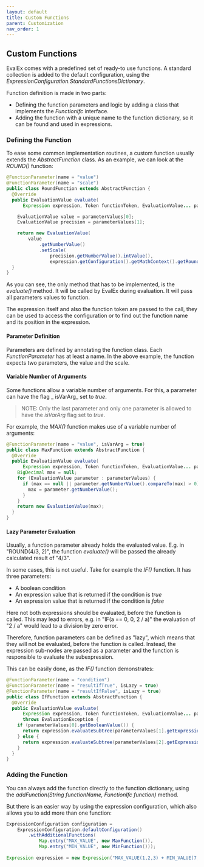 ```yaml
---
layout: default
title: Custom Functions
parent: Customization
nav_order: 1
---
```


## Custom Functions

EvalEx comes with a predefined set of ready-to use functions.
A standard collection is added to the default configuration, using the
_ExpressionConfiguration.StandardFunctionsDictionary_.

Function definition is made in two parts:

- Defining the function parameters and logic by adding a class that implements the _FunctionIfc_
  interface.
- Adding the function with a unique name to the function dictionary, so it can be found and used in
  expressions.

### Defining the Function

To ease some common implementation routines, a custom function usually extends the
_AbstractFunction_ class.
As an example, we can look at the _ROUND()_ function:

```java
@FunctionParameter(name = "value")
@FunctionParameter(name = "scale")
public class RoundFunction extends AbstractFunction {
  @Override
  public EvaluationValue evaluate(
      Expression expression, Token functionToken, EvaluationValue... parameterValues) {

    EvaluationValue value = parameterValues[0];
    EvaluationValue precision = parameterValues[1];

    return new EvaluationValue(
        value
            .getNumberValue()
            .setScale(
                precision.getNumberValue().intValue(),
                expression.getConfiguration().getMathContext().getRoundingMode()));
  }
}
```

As you can see, the only method that has to be implemented, is the _evaluate()_ method. It will be
called by EvalEx during evaluation. It will pass all parameters values to function.

The expression itself and also the function token are passed to the call, they can be used to
access the configuration or to find out the function name and its position in the expression.

#### Parameter Definition

Parameters are defined by annotating the function class. Each _FunctionParameter_ has at least a
name.
In the above example, the function expects two parameters, the value and the scale.

#### Variable Number of Arguments

Some functions allow a variable number of arguments. For this, a parameter can have the flag _
isVarArg_ set to _true_.

> NOTE: Only the last parameter and only one parameter is allowed to have the _isVarArg_ flag set
> to _true_.

For example, the _MAX()_ function makes use of a variable number of arguments:

```java
@FunctionParameter(name = "value", isVarArg = true)
public class MaxFunction extends AbstractFunction {
  @Override
  public EvaluationValue evaluate(
      Expression expression, Token functionToken, EvaluationValue... parameterValues) {
    BigDecimal max = null;
    for (EvaluationValue parameter : parameterValues) {
      if (max == null || parameter.getNumberValue().compareTo(max) > 0) {
        max = parameter.getNumberValue();
      }
    }
    return new EvaluationValue(max);
  }
}
```

#### Lazy Parameter Evaluation

Usually, a function parameter already holds the evaluated value. E.g. in "ROUND(4/3, 2)", the
function _evaluate()_ will be passed the already calculated result of "4/3".

In some cases, this is not useful. Take for example the _IF()_ function. It has three parameters:

- A boolean condition
- An expression value that is returned if the condition is _true_
- An expression value that is returned if the condition is _false_

Here not both expressions should be evaluated, before the function is called. This may lead to
errors, e.g. in "IF(a == 0, 0, 2 / a)" the evaluation of "2 / a" would lead to a division by zero
error.

Therefore, function parameters can be defined as "lazy", which means that they will not be
evaluated, before the function is called. Instead, the expression sub-nodes are passed as a
parameter and the function is responsible to evaluate the subexpression.

This can be easily done, as the _IF()_ function demonstrates:

```java
@FunctionParameter(name = "condition")
@FunctionParameter(name = "resultIfTrue", isLazy = true)
@FunctionParameter(name = "resultIfFalse", isLazy = true)
public class IfFunction extends AbstractFunction {
  @Override
  public EvaluationValue evaluate(
      Expression expression, Token functionToken, EvaluationValue... parameterValues)
      throws EvaluationException {
    if (parameterValues[0].getBooleanValue()) {
      return expression.evaluateSubtree(parameterValues[1].getExpressionNode());
    } else {
      return expression.evaluateSubtree(parameterValues[2].getExpressionNode());
    }
  }
}
```

### Adding the Function

You can always add the function directly to the function dictionary, using the
_addFunction(String functionName, FunctionIfc function)_ method.

But there is an easier way by using the expression configuration, which also allows you to add more
than one function:

```java
ExpressionConfiguration configuration =
    ExpressionConfiguration.defaultConfiguration()
        .withAdditionalFunctions(
            Map.entry("MAX_VALUE", new MaxFunction()),
            Map.entry("MIN_VALUE", new MinFunction()));
    
Expression expression = new Expression("MAX_VALUE(1,2,3) + MIN_VALUE(7,8,9)");
```
